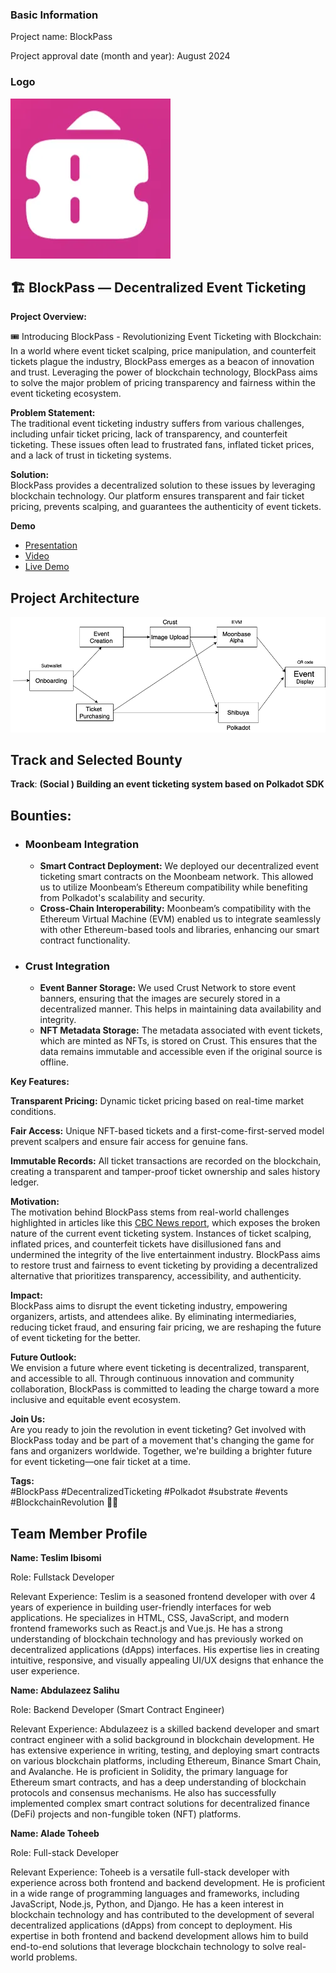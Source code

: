 ### Basic Information

Project name: BlockPass

Project approval date (month and year): August 2024

### Logo

![Project Logo](./docs/logo_new.png)

## 🏗️ BlockPass — Decentralized Event Ticketing

**Project Overview:**

🎟️ Introducing BlockPass - Revolutionizing Event Ticketing with Blockchain: In a world where event ticket scalping, price manipulation, and counterfeit tickets plague the industry, BlockPass emerges as a beacon of innovation and trust. Leveraging the power of blockchain technology, BlockPass aims to solve the major problem of pricing transparency and fairness within the event ticketing ecosystem.

**Problem Statement:**  
The traditional event ticketing industry suffers from various challenges, including unfair ticket pricing, lack of transparency, and counterfeit ticketing. These issues often lead to frustrated fans, inflated ticket prices, and a lack of trust in ticketing systems.

**Solution:**  
BlockPass provides a decentralized solution to these issues by leveraging blockchain technology. Our platform ensures transparent and fair ticket pricing, prevents scalping, and guarantees the authenticity of event tickets.

**Demo**

- [Presentation](https://drive.google.com/file/d/1wKH26aZXeoojPb6QOdpKDn_tHd3-50LS/view?usp=sharing)
- [Video](https://youtu.be/DtFTZXOwE0s)
- [Live Demo](https://blockpass.netlify.app/)

## Project Architecture

![project architecture screenshot](./docs/blockpass-2.png)

## Track and Selected Bounty

**Track**: **(Social ) Building an event ticketing system based on Polkadot SDK**

## Bounties:

- ### Moonbeam Integration

  - **Smart Contract Deployment:** We deployed our decentralized event ticketing smart contracts on the Moonbeam network. This allowed us to utilize Moonbeam’s Ethereum compatibility while benefiting from Polkadot's scalability and security.
  - **Cross-Chain Interoperability:** Moonbeam’s compatibility with the Ethereum Virtual Machine (EVM) enabled us to integrate seamlessly with other Ethereum-based tools and libraries, enhancing our smart contract functionality.

- ### Crust Integration
  - **Event Banner Storage:** We used Crust Network to store event banners, ensuring that the images are securely stored in a decentralized manner. This helps in maintaining data availability and integrity.
  - **NFT Metadata Storage:** The metadata associated with event tickets, which are minted as NFTs, is stored on Crust. This ensures that the data remains immutable and accessible even if the original source is offline.

**Key Features:**

**Transparent Pricing:** Dynamic ticket pricing based on real-time market conditions.

**Fair Access:** Unique NFT-based tickets and a first-come-first-served model prevent scalpers and ensure fair access for genuine fans.

**Immutable Records:** All ticket transactions are recorded on the blockchain, creating a transparent and tamper-proof ticket ownership and sales history ledger.

**Motivation:**  
The motivation behind BlockPass stems from real-world challenges highlighted in articles like this [CBC News report](https://www.cbc.ca/news/entertainment/concert-tickets-broken-1.7185987), which exposes the broken nature of the current event ticketing system. Instances of ticket scalping, inflated prices, and counterfeit tickets have disillusioned fans and undermined the integrity of the live entertainment industry. BlockPass aims to restore trust and fairness to event ticketing by providing a decentralized alternative that prioritizes transparency, accessibility, and authenticity.

**Impact:**  
BlockPass aims to disrupt the event ticketing industry, empowering organizers, artists, and attendees alike. By eliminating intermediaries, reducing ticket fraud, and ensuring fair pricing, we are reshaping the future of event ticketing for the better.

**Future Outlook:**  
We envision a future where event ticketing is decentralized, transparent, and accessible to all. Through continuous innovation and community collaboration, BlockPass is committed to leading the charge toward a more inclusive and equitable event ecosystem.

**Join Us:**  
Are you ready to join the revolution in event ticketing? Get involved with BlockPass today and be part of a movement that's changing the game for fans and organizers worldwide. Together, we're building a brighter future for event ticketing—one fair ticket at a time.

**Tags:**  
#BlockPass #DecentralizedTicketing #Polkadot #substrate #events #BlockchainRevolution 🎫🚀

## Team Member Profile

**Name: Teslim Ibisomi**

Role: Fullstack Developer

Relevant Experience: Teslim is a seasoned frontend developer with over 4 years of experience in building user-friendly interfaces for web applications. He specializes in HTML, CSS, JavaScript, and modern frontend frameworks such as React.js and Vue.js. He has a strong understanding of blockchain technology and has previously worked on decentralized applications (dApps) interfaces. His expertise lies in creating intuitive, responsive, and visually appealing UI/UX designs that enhance the user experience.

**Name: Abdulazeez Salihu**

Role: Backend Developer (Smart Contract Engineer)

Relevant Experience: Abdulazeez is a skilled backend developer and smart contract engineer with a solid background in blockchain development. He has extensive experience in writing, testing, and deploying smart contracts on various blockchain platforms, including Ethereum, Binance Smart Chain, and Avalanche. He is proficient in Solidity, the primary language for Ethereum smart contracts, and has a deep understanding of blockchain protocols and consensus mechanisms. He also has successfully implemented complex smart contract solutions for decentralized finance (DeFi) projects and non-fungible token (NFT) platforms.

**Name: Alade Toheeb**

Role: Full-stack Developer

Relevant Experience: Toheeb is a versatile full-stack developer with experience across both frontend and backend development. He is proficient in a wide range of programming languages and frameworks, including JavaScript, Node.js, Python, and Django. He has a keen interest in blockchain technology and has contributed to the development of several decentralized applications (dApps) from concept to deployment. His expertise in both frontend and backend development allows him to build end-to-end solutions that leverage blockchain technology to solve real-world problems.
